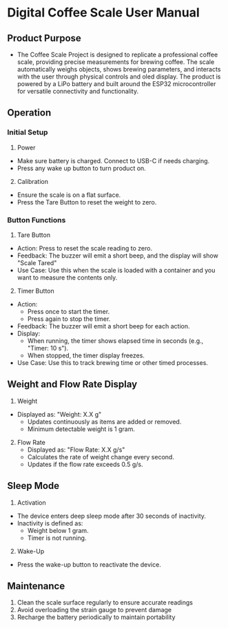 # Digital Coffee Scale User Manual

## Product Purpose
- The Coffee Scale Project is designed to replicate a professional coffee scale, providing precise measurements for brewing coffee. The scale automatically weighs objects, shows brewing parameters, and interacts with the user through physical controls and oled display. The product is powered by a LiPo battery and built around the ESP32 microcontroller for versatile connectivity and functionality.

## Operation
### Initial Setup
1. Power
- Make sure battery is charged. Connect to USB-C if needs charging. 
- Press any wake up button to turn product on.

2. Calibration
- Ensure the scale is on a flat surface.
- Press the Tare Button to reset the weight to zero.

### Button Functions

1. Tare Button
- Action: Press to reset the scale reading to zero.
- Feedback: The buzzer will emit a short beep, and the display will show "Scale Tared"
- Use Case: Use this when the scale is loaded with a container and you want to measure the contents only.

2. Timer Button
- Action:
    - Press once to start the timer.
    - Press again to stop the timer.
- Feedback: The buzzer will emit a short beep for each action.
- Display:
    - When running, the timer shows elapsed time in seconds (e.g., "Timer: 10 s").
    - When stopped, the timer display freezes.
- Use Case: Use this to track brewing time or other timed processes.

## Weight and Flow Rate Display

1. Weight
- Displayed as: "Weight: X.X g"
    - Updates continuously as items are added or removed.
    - Minimum detectable weight is 1 gram.

2. Flow Rate
    - Displayed as: "Flow Rate: X.X g/s"
    - Calculates the rate of weight change every second.
    - Updates if the flow rate exceeds 0.5 g/s.

## Sleep Mode

1. Activation
- The device enters deep sleep mode after 30 seconds of inactivity.
- Inactivity is defined as:
    - Weight below 1 gram.
    - Timer is not running.

2. Wake-Up
- Press the wake-up button to reactivate the device.

## Maintenance
1. Clean the scale surface regularly to ensure accurate readings
2. Avoid overloading the strain gauge to prevent damage
3. Recharge the battery periodically to maintain portability